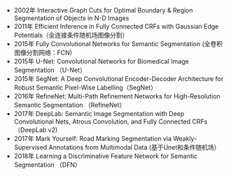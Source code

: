 - 2002年 Interactive Graph Cuts for Optimal Boundary & Region Segmentation of Objects in N-D Images
- 2011年 Efficient Inference in Fully Connected CRFs with Gaussian Edge Potentials（全连接条件随机场图像分割）
- 2015年 Fully Convolutional Networks for Semantic Segmentation (全卷积图像分割网络：FCN)
- 2015年 U-Net: Convolutional Networks for Biomedical Image Segmentation （U-Net）
- 2015年 SegNet: A Deep Convolutional Encoder-Decoder Architecture for Robust Semantic Pixel-Wise Labelling（SegNet）
- 2016年 RefineNet: Multi-Path Refinement Networks for High-Resolution Semantic Segmentation （RefineNet）
- 2017年 DeepLab: Semantic Image Segmentation with Deep Convolutional Nets, Atrous Convolution, and Fully Connected CRFs （DeepLab v2)
- 2017年 Mark Yourself: Road Marking Segmentation via Weakly-Supervised Annotations from Multimodal Data (基于Unet和条件随机场）
- 2018年 Learning a Discriminative Feature Network for Semantic Segmentation （DFN）

